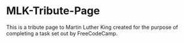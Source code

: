 # MLK-Tribute-Page
 This is a tribute page to Martin Luther King created for the purpose of completing a task set out by FreeCodeCamp.
